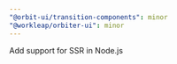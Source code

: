 ```yaml
---
"@orbit-ui/transition-components": minor
"@workleap/orbiter-ui": minor
---
```


Add support for SSR in Node.js
